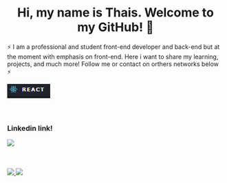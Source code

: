 <h1 align="center"> Hi, my name is Thais. 
 Welcome to my GitHub! 👋</h1>


 ⚡  I am a professional and student front-end developer and back-end but at the moment with emphasis on front-end. 
 Here i want to share my learning, projects, and much more! Follow me or contact on orthers networks below ⚡
 

<div>
<img src="./images/react1.png" width="100" style="margin-right: 15px" title="React"/>

<div/>
  
 <br/>
 <br/>
  
 ### Linkedin link!
 
 [<img src="https://img.shields.io/badge/linkedin-%230077B5.svg?&style=for-the-badge&logo=linkedin&logoColor=white" />](https://www.linkedin.com/in/thais-cintra-6875a1221/)



 <br/>
 <br/>
 
<div>
  <a href="https://github.com/cintrathais">
  <img height="180em" src="https://github-readme-stats.vercel.app/api/top-langs/?username=cintrathais&layout=compact&langs_count=6&theme=panda"/>
  <img height="180em" src="https://github-readme-stats.vercel.app/api?username=cintrathais&show_icons=true&theme=panda&include_all_commits=true&count_private=true"/>
</div>

